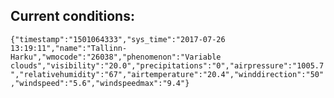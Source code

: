 ## Current conditions: 
 ``` {"timestamp":"1501064333","sys_time":"2017-07-26 13:19:11","name":"Tallinn-Harku","wmocode":"26038","phenomenon":"Variable clouds","visibility":"20.0","precipitations":"0","airpressure":"1005.7","relativehumidity":"67","airtemperature":"20.4","winddirection":"50","windspeed":"5.6","windspeedmax":"9.4"} ```
